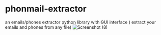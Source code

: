 # phonmail-extractor
an emails/phones extractor python library with GUI interface ( extract your emails and phones from any file) 
![Screenshot (8)](https://user-images.githubusercontent.com/60823745/132062604-1327ba51-2db8-4b72-9348-f43ec71e3980.png)

